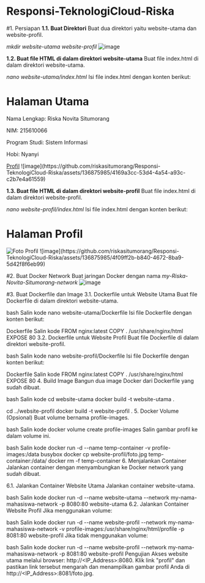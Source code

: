 # Responsi-TeknologiCloud-Riska
 
#1. Persiapan
**1.1. Buat Direktori**
Buat dua direktori yaitu website-utama dan website-profil.

_mkdir website-utama website-profil_
![image](https://github.com/riskasitumorang/Responsi-TeknologiCloud-Riska/assets/136875985/c422807f-579d-4865-9107-9ee57cfcb597)

**1.2. Buat file HTML di dalam direktori website-utama**
Buat file index.html di dalam direktori website-utama.

_nano website-utama/index.html_
Isi file index.html dengan konten berikut:

<!DOCTYPE html>
<html lang="en">
<head>
    <meta charset="UTF-8">
    <meta name="viewport" content="width=device-width, initial-scale=1.0">
    <title>Halaman Utama</title>
</head>
<body>
    <h1>Halaman Utama</h1>
    <p>Nama Lengkap: Riska Novita Situmorang</p>
    <p>NIM: 215610066</p>
    <p>Program Studi: Sistem Informasi</p>
    <p>Hobi: Nyanyi</p>
    <a href="/profil">Profil</a>
</body>
</html>
![image](https://github.com/riskasitumorang/Responsi-TeknologiCloud-Riska/assets/136875985/4169a3cc-53d4-4a54-a93c-c2b7e4a61559)

**1.3. Buat file HTML di dalam direktori website-profil**
Buat file index.html di dalam direktori website-profil.

_nano website-profil/index.html_
Isi file index.html dengan konten berikut:

<!DOCTYPE html>
<html lang="en">
<head>
    <meta charset="UTF-8">
    <meta name="viewport" content="width=device-width, initial-scale=1.0">
    <title>Halaman Profil</title>
</head>
<body>
    <h1>Halaman Profil</h1>
    <img src="https://media.licdn.com/dms/image/D5603AQHRagwY7woObA/profile-displayphoto-shrink_200_200/0/1718221719049?e=2147483647&v=beta&t=EPFKyTKV1FN6MrzHGYV4Hki0OhXja5lTYCG-1fuIEi8" alt="Foto Profil">
</body>
</html>
![image](https://github.com/riskasitumorang/Responsi-TeknologiCloud-Riska/assets/136875985/4f09ff2b-b840-4672-8ba9-5d42f8f6eb99)


#2. Buat Docker Network
Buat jaringan Docker dengan nama _my-Riska-Novita-Situmorang-network_
![image](https://github.com/riskasitumorang/Responsi-TeknologiCloud-Riska/assets/136875985/0c19be2b-6562-4a75-a89e-7282e3261721)

#3. Buat Dockerfile dan Image
3.1. Dockerfile untuk Website Utama
Buat file Dockerfile di dalam direktori website-utama.

bash
Salin kode
nano website-utama/Dockerfile
Isi file Dockerfile dengan konten berikut:

Dockerfile
Salin kode
FROM nginx:latest
COPY . /usr/share/nginx/html
EXPOSE 80
3.2. Dockerfile untuk Website Profil
Buat file Dockerfile di dalam direktori website-profil.

bash
Salin kode
nano website-profil/Dockerfile
Isi file Dockerfile dengan konten berikut:

Dockerfile
Salin kode
FROM nginx:latest
COPY . /usr/share/nginx/html
EXPOSE 80
4. Build Image
Bangun dua image Docker dari Dockerfile yang sudah dibuat.

bash
Salin kode
cd website-utama
docker build -t website-utama .

cd ../website-profil
docker build -t website-profil .
5. Docker Volume (Opsional)
Buat volume bernama profile-images.

bash
Salin kode
docker volume create profile-images
Salin gambar profil ke dalam volume ini.

bash
Salin kode
docker run -d --name temp-container -v profile-images:/data busybox
docker cp website-profil/foto.jpg temp-container:/data/
docker rm -f temp-container
6. Menjalankan Container
Jalankan container dengan menyambungkan ke Docker network yang sudah dibuat.

6.1. Jalankan Container Website Utama
Jalankan container website-utama.

bash
Salin kode
docker run -d --name website-utama --network my-nama-mahasiswa-network -p 8080:80 website-utama
6.2. Jalankan Container Website Profil
Jika menggunakan volume:

bash
Salin kode
docker run -d --name website-profil --network my-nama-mahasiswa-network -v profile-images:/usr/share/nginx/html/profile -p 8081:80 website-profil
Jika tidak menggunakan volume:

bash
Salin kode
docker run -d --name website-profil --network my-nama-mahasiswa-network -p 8081:80 website-profil
Pengujian
Akses website utama melalui browser: http://<IP_Address>:8080.
Klik link "profil" dan pastikan link tersebut mengarah dan menampilkan gambar profil Anda di http://<IP_Address>:8081/foto.jpg.

 
